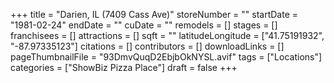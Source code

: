 +++
title = "Darien, IL (7409 Cass Ave)"
storeNumber = ""
startDate = "1981-02-24"
endDate = ""
cuDate = ""
remodels = []
stages = []
franchisees = []
attractions = []
sqft = ""
latitudeLongitude = ["41.75191932", "-87.97335123"]
citations = []
contributors = []
downloadLinks = []
pageThumbnailFile = "93DmvQuqD2EbjbOkNYSL.avif"
tags = ["Locations"]
categories = ["ShowBiz Pizza Place"]
draft = false
+++
